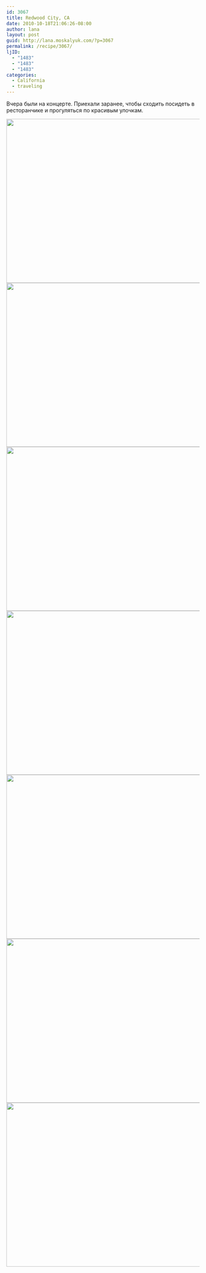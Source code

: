 ```yaml
---
id: 3067
title: Redwood City, CA
date: 2010-10-18T21:06:26-08:00
author: lana
layout: post
guid: http://lana.moskalyuk.com/?p=3067
permalink: /recipe/3067/
ljID:
  - "1483"
  - "1483"
  - "1483"
categories:
  - California
  - traveling
---
```

Вчера были на концерте. Приехали заранее, чтобы сходить посидеть в ресторанчике и прогуляться по красивым улочкам.

<img loading="lazy" class="alignnone" title="RWC" src="http://farm5.static.flickr.com/4088/5095825014_0a689aac46_z.jpg" alt="" width="640" height="427" /> 

<img loading="lazy" class="alignnone" title="RWC" src="http://farm5.static.flickr.com/4087/5095832372_073baebccc_z.jpg" alt="" width="640" height="427" /> 

<img loading="lazy" class="alignnone" title="RWC" src="http://farm5.static.flickr.com/4091/5095837110_5388ea5bee_z.jpg" alt="" width="640" height="427" /> 

<!--more-->

<img loading="lazy" class="alignnone" title="RWC" src="http://farm5.static.flickr.com/4126/5095259111_eae7ed72ba_z.jpg" alt="" width="640" height="427" /> 

<img loading="lazy" class="alignnone" title="RWC" src="http://farm5.static.flickr.com/4090/5095274173_2853c5e355_z.jpg" alt="" width="640" height="427" /> 

<img loading="lazy" class="alignnone" title="RWC" src="http://farm5.static.flickr.com/4130/5095280447_dd3bbf5820_z.jpg" alt="" width="640" height="427" /> 

<img loading="lazy" class="alignnone" title="RWC" src="http://farm5.static.flickr.com/4132/5095890548_a0ee6bcb32_z.jpg" alt="" width="640" height="427" />